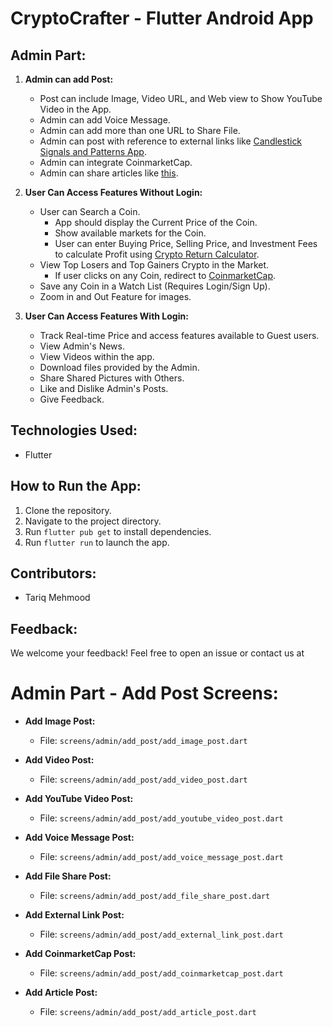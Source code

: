 # CryptoCrafter - Flutter Android App

## Admin Part:

1. **Admin can add Post:**
   - Post can include Image, Video URL, and Web view to Show YouTube Video in the App.
   - Admin can add Voice Message.
   - Admin can add more than one URL to Share File.
   - Admin can post with reference to external links like [Candlestick Signals and Patterns App](https://play.google.com/store/apps/details?id=com.candlesticsignalsandpatterns.app&hl=en_US).
   - Admin can integrate CoinmarketCap.
   - Admin can share articles like [this](https://coinmarketcap.com/community/articles/65851c7a76f2e4352192b5cf/).

2. **User Can Access Features Without Login:**
   - User can Search a Coin.
     - App should display the Current Price of the Coin.
     - Show available markets for the Coin.
     - User can enter Buying Price, Selling Price, and Investment Fees to calculate Profit using [Crypto Return Calculator](https://cryptoreturncalculator.com/).
   - View Top Losers and Top Gainers Crypto in the Market.
     - If user clicks on any Coin, redirect to [CoinmarketCap](https://coinmarketcap.com/).
   - Save any Coin in a Watch List (Requires Login/Sign Up).
   - Zoom in and Out Feature for images.

3. **User Can Access Features With Login:**
   - Track Real-time Price and access features available to Guest users.
   - View Admin's News.
   - View Videos within the app.
   - Download files provided by the Admin.
   - Share Shared Pictures with Others.
   - Like and Dislike Admin's Posts.
   - Give Feedback.

## Technologies Used:
- Flutter

## How to Run the App:
1. Clone the repository.
2. Navigate to the project directory.
3. Run `flutter pub get` to install dependencies.
4. Run `flutter run` to launch the app.

## Contributors:
- Tariq Mehmood

## Feedback:
We welcome your feedback! Feel free to open an issue or contact us at 


# Admin Part - Add Post Screens:

- **Add Image Post:**
    - File: `screens/admin/add_post/add_image_post.dart`

- **Add Video Post:**
    - File: `screens/admin/add_post/add_video_post.dart`

- **Add YouTube Video Post:**
    - File: `screens/admin/add_post/add_youtube_video_post.dart`

- **Add Voice Message Post:**
    - File: `screens/admin/add_post/add_voice_message_post.dart`

- **Add File Share Post:**
    - File: `screens/admin/add_post/add_file_share_post.dart`

- **Add External Link Post:**
    - File: `screens/admin/add_post/add_external_link_post.dart`

- **Add CoinmarketCap Post:**
    - File: `screens/admin/add_post/add_coinmarketcap_post.dart`

- **Add Article Post:**
    - File: `screens/admin/add_post/add_article_post.dart`



